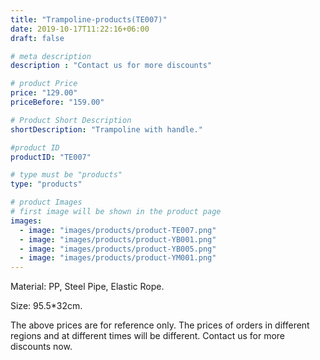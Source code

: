 ```yaml
---
title: "Trampoline-products(TE007)"
date: 2019-10-17T11:22:16+06:00
draft: false

# meta description
description : "Contact us for more discounts"

# product Price
price: "129.00"
priceBefore: "159.00"

# Product Short Description
shortDescription: "Trampoline with handle."

#product ID
productID: "TE007"

# type must be "products"
type: "products"

# product Images
# first image will be shown in the product page
images:
  - image: "images/products/product-TE007.png"
  - image: "images/products/product-YB001.png"
  - image: "images/products/product-YB005.png"
  - image: "images/products/product-YM001.png"
---
```


Material: PP, Steel Pipe, Elastic Rope.

Size: 95.5\*32cm.

The above prices are for reference only. The prices of orders in different regions and at different times will be different. Contact us for more discounts now. 
